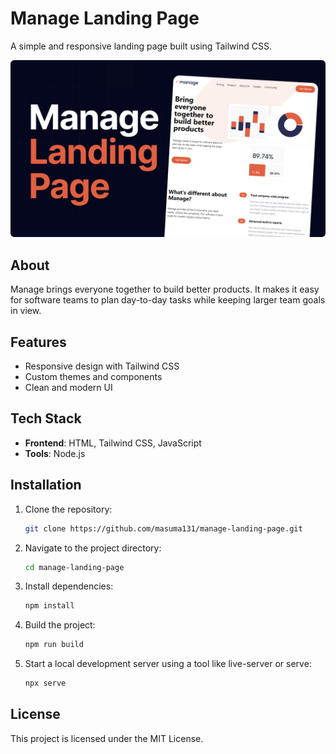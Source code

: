 # Manage Landing Page

A simple and responsive landing page built using Tailwind CSS.

![Landing Page Screenshot](Cover.png)

## About

Manage brings everyone together to build better products. It makes it easy for software teams to plan day-to-day tasks while keeping larger team goals in view.

## Features

- Responsive design with Tailwind CSS
- Custom themes and components
- Clean and modern UI

## Tech Stack

- **Frontend**: HTML, Tailwind CSS, JavaScript
- **Tools**: Node.js

## Installation

1. Clone the repository:
   ```bash
   git clone https://github.com/masuma131/manage-landing-page.git

2. Navigate to the project directory:

   ```bash
   cd manage-landing-page

3. Install dependencies:

   ```bash
   npm install

4. Build the project:

   ```bash
   npm run build

5. Start a local development server using a tool like live-server or serve:

   ```bash
   npx serve

## License
This project is licensed under the MIT License.